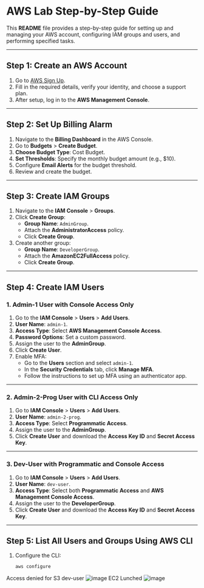 # AWS Lab Step-by-Step Guide

This **README** file provides a step-by-step guide for setting up and managing your AWS account, configuring IAM groups and users, and performing specified tasks.

---

## **Step 1: Create an AWS Account**

1. Go to [AWS Sign Up](https://aws.amazon.com/).
2. Fill in the required details, verify your identity, and choose a support plan.
3. After setup, log in to the **AWS Management Console**.

---

## **Step 2: Set Up Billing Alarm**

1. Navigate to the **Billing Dashboard** in the AWS Console.
2. Go to **Budgets** > **Create Budget**.
3. **Choose Budget Type**: Cost Budget.
4. **Set Thresholds**: Specify the monthly budget amount (e.g., $10).
5. Configure **Email Alerts** for the budget threshold.
6. Review and create the budget.

---

## **Step 3: Create IAM Groups**

1. Navigate to the **IAM Console** > **Groups**.
2. Click **Create Group**:
   - **Group Name**: `AdminGroup`.
   - Attach the **AdministratorAccess** policy.
   - Click **Create Group**.
3. Create another group:
   - **Group Name**: `DeveloperGroup`.
   - Attach the **AmazonEC2FullAccess** policy.
   - Click **Create Group**.

---

## **Step 4: Create IAM Users**

### **1. Admin-1 User with Console Access Only**
1. Go to the **IAM Console** > **Users** > **Add Users**.
2. **User Name**: `admin-1`.
3. **Access Type**: Select **AWS Management Console Access**.
4. **Password Options**: Set a custom password.
5. Assign the user to the **AdminGroup**.
6. Click **Create User**.
7. Enable MFA:
   - Go to the **Users** section and select `admin-1`.
   - In the **Security Credentials** tab, click **Manage MFA**.
   - Follow the instructions to set up MFA using an authenticator app.

---

### **2. Admin-2-Prog User with CLI Access Only**
1. Go to **IAM Console** > **Users** > **Add Users**.
2. **User Name**: `admin-2-prog`.
3. **Access Type**: Select **Programmatic Access**.
4. Assign the user to the **AdminGroup**.
5. Click **Create User** and download the **Access Key ID** and **Secret Access Key**.

---

### **3. Dev-User with Programmatic and Console Access**
1. Go to **IAM Console** > **Users** > **Add Users**.
2. **User Name**: `dev-user`.
3. **Access Type**: Select both **Programmatic Access** and **AWS Management Console Access**.
4. Assign the user to the **DeveloperGroup**.
5. Click **Create User** and download the **Access Key ID** and **Secret Access Key**.

---

## **Step 5: List All Users and Groups Using AWS CLI**

1. Configure the CLI:
   ```bash
   aws configure
   ```




Access denied for S3 dev-user
![image](https://github.com/user-attachments/assets/cd1a81e8-1904-49a6-9bae-e37781f08642)
EC2 Lunched 
![image](https://github.com/user-attachments/assets/68ba9dc1-918f-4615-b34c-f333eee5a9fe)
